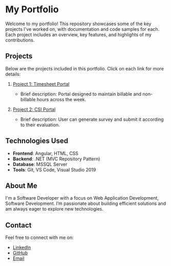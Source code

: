  # My Portfolio

Welcome to my portfolio! This repository showcases some of the key projects I've worked on, with documentation and code samples for each. Each project includes an overview, key features, and highlights of my contributions.

## Projects

Below are the projects included in this portfolio. Click on each link for more details:

1. [Project 1: Timesheet Portal](./TimesheetPortal/README.md)
   - Brief description: Portal designed to maintain billable and non-billable hours across the week.
   
2. [Project 2: CSI Portal](./CSIPortal/README.md)
   - Brief description: User can generate survey and submit it according to their evaluation.
   

## Technologies Used

- **Frontend**: Angular, HTML, CSS
- **Backend**: .NET (MVC Repository Pattern)
- **Database**: MSSQL Server
- **Tools**: Git, VS Code, Visual Studio 2019

## About Me

I'm a Software Developer with a focus on Web Application Development, Software Development. I’m passionate about building efficient solutions and am always eager to explore new technologies.

## Contact

Feel free to connect with me on:
- [LinkedIn](www.linkedin.com/in/omkar-morbale-243b23215)
- [GitHub](https://github.com/OmMorbale)
- [Email](omkarmorbale3@gmail.com)
